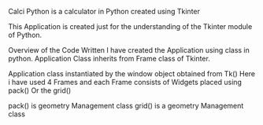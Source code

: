 Calci Python is a calculator in Python created using Tkinter

This Application is created just for the understanding of the Tkinter module of Python.

Overview of the Code Written
I have created the Application using class in python.
Application Class inherits from Frame class of Tkinter.

Application class instantiated by the window object obtained from Tk()
Here i have used 4 Frames and each Frame consists of Widgets placed using pack()
Or the grid()

pack() is geometry Management class
grid() is a geometry Management class